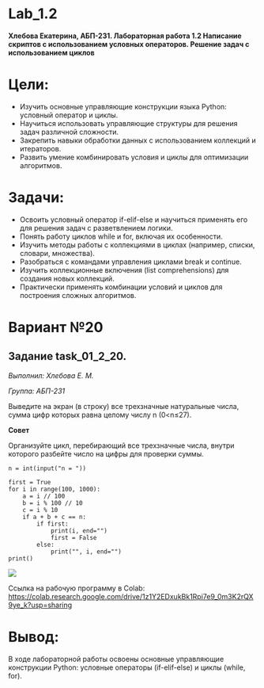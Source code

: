 # Lab_1.2
**Хлебова Екатерина, АБП-231. Лабораторная работа 1.2 Написание скриптов с использованием условных операторов. Решение задач с использованием циклов**

# Цели:
- Изучить основные управляющие конструкции языка Python: условный
оператор и циклы.
- Научиться использовать управляющие структуры для решения задач
различной сложности.
- Закрепить навыки обработки данных с использованием коллекций и
итераторов.
- Развить умение комбинировать условия и циклы для оптимизации
алгоритмов.
# Задачи:
- Освоить условный оператор if-elif-else и научиться применять его для
решения задач с разветвлением логики.
- Понять работу циклов while и for, включая их особенности.
- Изучить методы работы с коллекциями в циклах (например, списки, словари,
множества).
- Разобраться с командами управления циклами break и continue.
- Изучить коллекционные включения (list comprehensions) для создания новых
коллекций.
- Практически применять комбинации условий и циклов для построения
сложных алгоритмов.

# Вариант №20
## Задание task_01_2_20.
*Выполнил: Хлебова Е. М.*

*Группа: АБП-231*

Выведите на экран (в строку) все трехзначные натуральные числа, сумма цифр
которых равна целому числу n (0<n≤27).

**Совет**

Организуйте цикл, перебирающий все трехзначные числа, внутри которого
разбейте число на цифры для проверки суммы.

```
n = int(input("n = "))

first = True
for i in range(100, 1000):
    a = i // 100
    b = i % 100 // 10
    c = i % 10
    if a + b + c == n:
        if first:
            print(i, end="")
            first = False
        else:
            print("", i, end="")
print()
```


<img src = "https://skrinshoter.ru/s/160925/cqEQw2sQ.jpg?download=1&name=Скриншот-16-09-2025%2010:41:23.jpg">

Ссылка на рабочую программу в Colab: https://colab.research.google.com/drive/1z1Y2EDxukBk1Rpi7e9_0m3K2rQX9ye_k?usp=sharing

# Вывод: 
В ходе лабораторной работы освоены основные управляющие конструкции Python: условные операторы (if-elif-else) и циклы (while, for).

